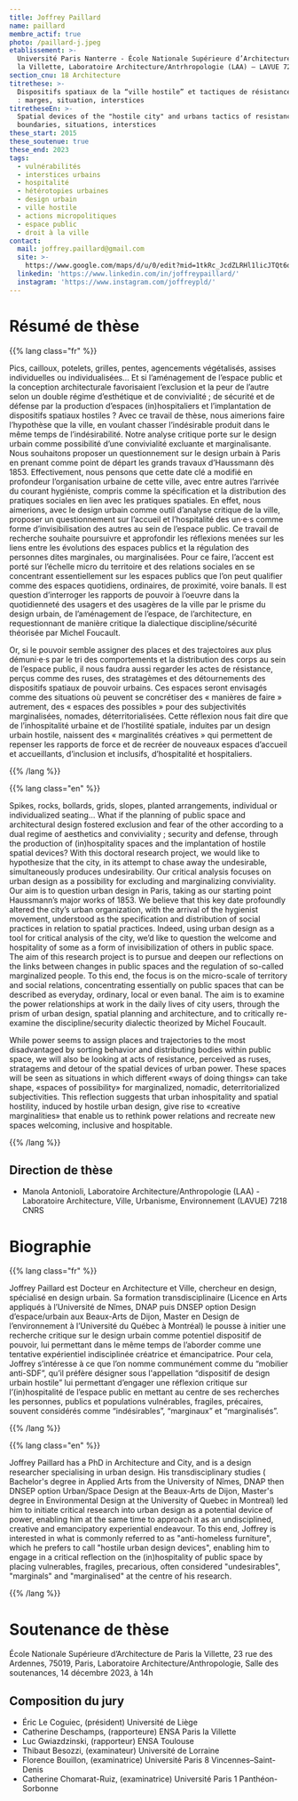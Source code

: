 ```yaml
---
title: Joffrey Paillard
name: paillard
membre_actif: true
photo: /paillard-j.jpeg
etablissement: >-
  Université Paris Nanterre - École Nationale Supérieure d’Architecture de Paris
  la Villette, Laboratoire Architecture/Antrhropologie (LAA) – LAVUE 7218 CNRS
section_cnu: 18 Architecture
titrethese: >-
  Dispositifs spatiaux de la “ville hostile” et tactiques de résistance urbaine
  : marges, situation, interstices
titretheseEn: >-
  Spatial devices of the "hostile city" and urbans tactics of resistance :
  boundaries, situations, interstices
these_start: 2015
these_soutenue: true
these_end: 2023
tags:
  - vulnérabilités
  - interstices urbains
  - hospitalité
  - hétérotopies urbaines
  - design urbain
  - ville hostile
  - actions micropolitiques
  - espace public
  - droit à la ville
contact:
  mail: joffrey.paillard@gmail.com
  site: >-
    https://www.google.com/maps/d/u/0/edit?mid=1tkRc_JcdZLRHl1licJTQt6qomeCTDq6Q&ll=48.87506759228127%2C2.34661453277341&z=14
  linkedin: 'https://www.linkedin.com/in/joffreypaillard/'
  instagram: 'https://www.instagram.com/joffreypld/'
---
```


<!-- Supprimer les parties non remplies (supprimer les blocks de lang s'il n'y a pas deux langues). Tu es libre d'ajouter ce que tu veux à cette partie -->

# Résumé de thèse

{{% lang class="fr" %}}

Pics, cailloux, potelets, grilles, pentes, agencements végétalisés, assises individuelles ou individualisées... Et si l’aménagement de l’espace public et la conception architecturale favorisaient l’exclusion et la peur de l’autre selon un double régime d’esthétique et de convivialité ; de sécurité et de défense par la production d’espaces (in)hospitaliers et l’implantation de dispositifs spatiaux hostiles ? Avec ce travail de thèse, nous aimerions faire l’hypothèse que la ville, en voulant chasser l’indésirable produit dans le même temps de l’indésirabilité. Notre analyse critique porte sur le design urbain comme possibilité d’une convivialité excluante et marginalisante. Nous souhaitons proposer un questionnement sur le design urbain à Paris en prenant comme point de départ les grands travaux d’Haussmann dès 1853. Effectivement, nous pensons que cette date clé a modifié en profondeur l’organisation urbaine de cette ville, avec entre autres l’arrivée du courant hygiéniste, compris comme la spécification et la distribution des pratiques sociales en lien avec les pratiques spatiales. En effet, nous aimerions, avec le design urbain comme outil d’analyse critique de la ville, proposer un questionnement sur l’accueil et l’hospitalité des un·e·s comme forme d’invisibilisation des autres au sein de l’espace public. Ce travail de recherche souhaite poursuivre et approfondir les réflexions menées sur les liens entre les évolutions des espaces publics et la régulation des personnes dites marginales, ou marginalisées. Pour ce faire, l’accent est porté sur l’échelle micro du territoire et des relations sociales en se concentrant essentiellement sur les espaces publics que l’on peut qualifier comme des espaces quotidiens, ordinaires, de proximité, voire banals. Il est question d’interroger les rapports de pouvoir à l’oeuvre dans la quotidienneté des usagers et des usagères de la ville par le prisme du design urbain, de l’aménagement de l’espace, de l’architecture, en requestionnant de manière critique la dialectique discipline/sécurité théorisée par Michel Foucault.

Or, si le pouvoir semble assigner des places et des trajectoires aux plus démuni·e·s par le tri des comportements et la distribution des corps au sein de l’espace public, il nous faudra aussi regarder les actes de résistance, perçus comme des ruses, des stratagèmes et des détournements des dispositifs spatiaux de pouvoir urbains. Ces espaces seront envisagés comme des situations où peuvent se concrétiser des « manières de faire » autrement, des « espaces des possibles » pour des subjectivités marginalisées, nomades, déterritorialisées. Cette réflexion nous fait dire que de l’inhospitalité urbaine et de l’hostilité spatiale, induites par un design urbain hostile, naissent des « marginalités créatives » qui permettent de repenser les rapports de force et de recréer de nouveaux espaces d’accueil et accueillants, d’inclusion et inclusifs, d’hospitalité et hospitaliers.

{{% /lang %}}

{{% lang class="en" %}}

Spikes, rocks, bollards, grids, slopes, planted arrangements, individual or individualized seating... What if the planning of public space and architectural design fostered exclusion and fear of the other according to a dual regime of aesthetics and conviviality ; security and defense, through the production of (in)hospitality spaces and the implantation of hostile spatial devices? With this doctoral research project, we would like to hypothesize that the city, in its attempt to chase away the undesirable, simultaneously produces undesirability. Our critical analysis focuses on urban design as a possibility for excluding and marginalizing conviviality. Our aim is to question urban design in Paris, taking as our starting point Haussmann’s major works of 1853. We believe that this key date profoundly altered the city’s urban organization, with the arrival of the hygienist movement, understood as the specification and distribution of social practices in relation to spatial practices. Indeed, using urban design as a tool for critical analysis of the city, we’d like to question the welcome and hospitality of some as a form of invisibilization of others in public space. The aim of this research project is to pursue and deepen our reflections on the links between changes in public spaces and the regulation of so-called marginalized people. To this end, the focus is on the micro-scale of territory and social relations, concentrating essentially on public spaces that can be described as everyday, ordinary, local or even banal. The aim is to examine the power relationships at work in the daily lives of city users, through the prism of urban design, spatial planning and architecture, and to critically re-examine the discipline/security dialectic theorized by Michel Foucault.

While power seems to assign places and trajectories to the most disadvantaged by sorting behavior and distributing bodies within public space, we will also be looking at acts of resistance, perceived as ruses, stratagems and detour of the spatial devices of urban power. These spaces will be seen as situations in which different «ways of doing things» can take shape, «spaces of possibility» for marginalized, nomadic, deterritorialized subjectivities. This reflection suggests that urban inhospitality and spatial hostility, induced by hostile urban design, give rise to «creative marginalities» that enable us to rethink power relations and recreate new spaces welcoming, inclusive and hospitable.

{{% /lang %}}

## Direction de thèse

* Manola Antonioli, Laboratoire Architecture/Anthropologie (LAA) - Laboratoire Architecture, Ville, Urbanisme, Environnement (LAVUE) 7218 CNRS

# Biographie

{{% lang class="fr" %}}

Joffrey Paillard est Docteur en Architecture et Ville, chercheur en design, spécialisé en design urbain. Sa formation transdisciplinaire (Licence en Arts appliqués à l’Université de Nîmes, DNAP puis DNSEP option Design d’espace/urbain aux Beaux-Arts de Dijon, Master en Design de l’environnement à l’Université du Québec à Montréal) le pousse à initier une recherche critique sur le design urbain comme potentiel dispositif de pouvoir, lui permettant dans le même temps de l’aborder comme une tentative expérientiel indisciplinée créatrice et émancipatrice. Pour cela, Joffrey s’intéresse à ce que l’on nomme communément comme du “mobilier anti-SDF”, qu’il préfère désigner sous l'appellation “dispositif de design urbain hostile” lui permettant d’engager une réflexion critique sur l’(in)hospitalité de l’espace public en mettant au centre de ses recherches les personnes, publics et populations vulnérables, fragiles, précaires, souvent considérés comme “indésirables”, “marginaux” et “marginalisés”.

{{% /lang %}}

{{% lang class="en" %}}

Joffrey Paillard has a PhD in Architecture and City, and is a design researcher specialising in urban design. His transdisciplinary studies ( Bachelor's degree in Applied Arts from the University of Nîmes, DNAP then DNSEP option Urban/Space Design at the Beaux-Arts de Dijon, Master's degree in Environmental Design at the University of Quebec in Montreal) led him to initiate critical research into urban design as a potential device of power, enabling him at the same time to approach it as an undisciplined, creative and emancipatory experiential endeavour. To this end, Joffrey is interested in what is commonly referred to as "anti-homeless furniture", which he prefers to call "hostile urban design devices", enabling him to engage in a critical reflection on the (in)hospitality of public space by placing vulnerables, fragiles, precarious, often considered "undesirables", "marginals" and "marginalised" at the centre of his research.

{{% /lang %}}

# Soutenance de thèse

École Nationale Supérieure d’Architecture de Paris la Villette, 23 rue des Ardennes, 75019, Paris, Laboratoire Architecture/Anthropologie, Salle des soutenances, 14 décembre 2023, à 14h

## Composition du jury

* Éric Le Coguiec, (président) Université de Liège
* Catherine Deschamps, (rapporteure) ENSA Paris la Villette
* Luc Gwiazdzinski, (rapporteur) ENSA Toulouse
* Thibaut Besozzi, (examinateur) Université de Lorraine
* Florence Bouillon, (examinatrice) Université Paris 8 Vincennes–Saint-Denis
* Catherine Chomarat-Ruiz, (examinatrice) Université Paris 1 Panthéon-Sorbonne
